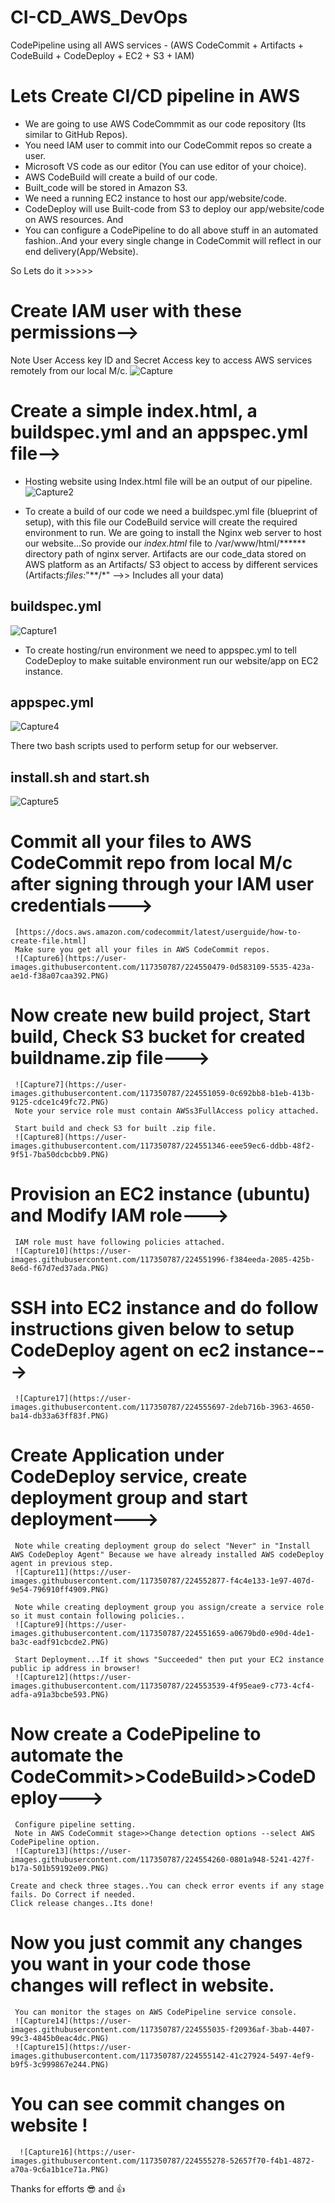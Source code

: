 # CI-CD_AWS_DevOps
CodePipeline using all AWS services - (AWS CodeCommit + Artifacts + CodeBuild + CodeDeploy + EC2 + S3 + IAM)

# Lets Create CI/CD pipeline in AWS 

- We are going to use AWS CodeCommmit as our code repository (Its similar to GitHub Repos).
- You need IAM user to commit into our CodeCommit repos so create a user.
- Microsoft VS code as our editor (You can use editor of your choice).
- AWS CodeBuild will create a build of our code.
- Built_code will be stored in Amazon S3.
- We need a running EC2 instance to host our app/website/code.
- CodeDeploy will use Built-code from S3 to deploy our app/website/code on AWS resources.
And
- You can configure a CodePipeline to do all above stuff in an automated fashion..And your every single change in CodeCommit will reflect in our end delivery(App/Website).

So Lets do it >>>>>

# Create IAM user with these permissions-->
   Note User Access key ID and Secret Access key to access AWS services remotely from our local M/c.
    ![Capture](https://user-images.githubusercontent.com/117350787/224547216-b813ffed-f86d-4b79-9dcc-9c2cf25afe0c.PNG)

# Create a simple index.html, a buildspec.yml and an appspec.yml file-->
   
   - Hosting website using Index.html file will be an output of our pipeline.
     ![Capture2](https://user-images.githubusercontent.com/117350787/224549271-0e6d1f7e-c445-41e5-9fb1-44426dd93337.PNG)
   
   - To create a build of our code we need a buildspec.yml file (blueprint of setup), with this file our CodeBuild service will create the required environment to run.
   We are going to install the Nginx web server to host our website...So provide our *index.html* file to /var/www/html/******  directory path of nginx server.
   Artifacts are our code_data stored on AWS platform as an Artifacts/ S3 object to access by different services 
   (Artifacts:_files:_"**/*"  -->> Includes all your data)
   
   buildspec.yml
   ---------------
   ![Capture1](https://user-images.githubusercontent.com/117350787/224547908-a7717e18-070f-4a37-887c-18712f650117.PNG)
   
   - To create hosting/run environment we need to appspec.yml to tell CodeDeploy to make suitable environment run our website/app on EC2 instance.
   
   appspec.yml
   ---------------
   ![Capture4](https://user-images.githubusercontent.com/117350787/224549811-70a9cd28-d8c4-47b9-89d9-7f7721389c29.PNG)
   
   There two bash scripts used to perform setup for our webserver.
   
   install.sh     and     start.sh
   ---------------------------------
   ![Capture5](https://user-images.githubusercontent.com/117350787/224550174-f4be6b16-030e-4d12-b19f-f88201ed90bd.PNG)
   
# Commit all your files to AWS CodeCommit repo from local M/c after signing through your IAM user credentials--->
     [https://docs.aws.amazon.com/codecommit/latest/userguide/how-to-create-file.html]
     Make sure you get all your files in AWS CodeCommit repos.
     ![Capture6](https://user-images.githubusercontent.com/117350787/224550479-0d583109-5535-423a-ae1d-f38a07caa392.PNG)
    
# Now create new build project, Start build, Check S3 bucket for created buildname.zip file--->
     ![Capture7](https://user-images.githubusercontent.com/117350787/224551059-0c692bb8-b1eb-413b-9125-cdce1c49fc72.PNG)
     Note your service role must contain AWSs3FullAccess policy attached.
     
     Start build and check S3 for built .zip file.
     ![Capture8](https://user-images.githubusercontent.com/117350787/224551346-eee59ec6-ddbb-48f2-9f51-7ba50dcbcbb9.PNG)
  
# Provision an EC2 instance (ubuntu) and Modify IAM role--->
     IAM role must have following policies attached.
     ![Capture10](https://user-images.githubusercontent.com/117350787/224551996-f384eeda-2085-425b-8e6d-f67d7ed37ada.PNG)
  
# SSH into EC2 instance and do follow instructions given below to setup CodeDeploy agent on ec2 instance--->
     ![Capture17](https://user-images.githubusercontent.com/117350787/224555697-2deb716b-3963-4650-ba14-db33a63ff83f.PNG)

     
# Create Application under CodeDeploy service, create deployment group and start deployment--->
     Note while creating deployment group do select "Never" in "Install AWS CodeDeploy Agent" Because we have already installed AWS codeDeploy agent in previous step.
     ![Capture11](https://user-images.githubusercontent.com/117350787/224552877-f4c4e133-1e97-407d-9e54-796910ff4909.PNG)
     
     Note while creating deployment group you assign/create a service role so it must contain following policies..
     ![Capture9](https://user-images.githubusercontent.com/117350787/224551659-a0679bd0-e90d-4de1-ba3c-eadf91cbcde2.PNG)
     
     Start Deployment...If it shows "Succeeded" then put your EC2 instance public ip address in browser!
     ![Capture12](https://user-images.githubusercontent.com/117350787/224553539-4f95eae9-c773-4cf4-adfa-a91a3bcbe593.PNG)
     
# Now create a CodePipeline to automate the CodeCommit>>CodeBuild>>CodeDeploy--->
     Configure pipeline setting.
     Note in AWS CodeCommit stage>>Change detection options --select AWS CodePipeline option.
     ![Capture13](https://user-images.githubusercontent.com/117350787/224554260-0801a948-5241-427f-b17a-501b59192e09.PNG)

    Create and check three stages..You can check error events if any stage fails. Do Correct if needed.
    Click release changes..Its done!
    
# Now you just commit any changes you want in your code those changes will reflect in website.
     You can monitor the stages on AWS CodePipeline service console.
     ![Capture14](https://user-images.githubusercontent.com/117350787/224555035-f20936af-3bab-4407-99c3-4845b0eac4dc.PNG)
     ![Capture15](https://user-images.githubusercontent.com/117350787/224555142-41c27924-5497-4ef9-b9f5-3c999867e244.PNG)
     
# You can see commit changes on website !
      ![Capture16](https://user-images.githubusercontent.com/117350787/224555278-52657f70-f4b1-4872-a70a-9c6a1b1ce71a.PNG)

Thanks for efforts :sunglasses: and :thumbsup:

     
